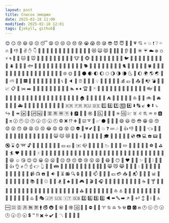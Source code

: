```yaml
---
layout: post
title: Список эмоджи
date: 2025-02-18 11:00
modified: 2025-02-18 12:01
tags: [jekyll, github]
---
```

:blush:  :smirk:  :kissing_closed_eyes:  :satisfied:  :stuck_out_tongue_winking_eye:  :kissing:  :sleeping:  :anguished:  :confused:  :unamused:  :disappointed_relieved:  :disappointed:  :cold_sweat:  :sob:  :scream:  :angry:  :sleepy:  :sunglasses:  :smiling_imp:  :innocent:  :blue_heart:  :green_heart:  :heartpulse:  :cupid:  :star:  :boom:  :exclamation:  :grey_question:  :sweat_drops:  :fire:  :shit:  :-1:  :punch:  :v:  :raised_hand:  :point_down:  :raised_hands:  :clap:  :fu:  :running:  :two_men_holding_hands:  :dancers:  :information_desk_person:  :couplekiss:  :haircut:  :girl:  :baby:  :construction_worker:  :princess:  :heart_eyes_cat:  :scream_cat:  :pouting_cat:  :see_no_evil:  :guardsman:  :lips:  :ear:  :tongue:  :busts_in_silhouette:  :sunny:  :umbrella:  :cloud:  :snowflake:  :snowman:  :zap:  :cyclone:  :foggy:  :ocean:  :cat:  :dog:  :mouse:  :hamster:  :rabbit:  :wolf:  :frog:  :tiger:  :koala:  :bear:  :pig:  :pig_nose:  :cow:  :boar:  :monkey_face:  :monkey:  :horse:  :racehorse:  :camel:  :sheep:  :elephant:  :panda_face:  :snake:  :bird:  :baby_chick:  :hatched_chick:  :hatching_chick:  :chicken:  :penguin:  :turtle:  :bug:  :honeybee:  :ant:  :beetle:  :snail:  :octopus:  :tropical_fish:  :fish:  :whale:  :whale2:  :dolphin:  :cow2:  :ram:  :rat:  :water_buffalo:  :tiger2:  :rabbit2:  :dragon:  :goat:  :rooster:  :dog2:  :pig2:  :mouse2:  :ox:  :dragon_face:  :blowfish:  :crocodile:  :dromedary_camel:  :leopard:  :cat2:  :poodle:  :paw_prints:  :bouquet:  :cherry_blossom:  :tulip:  :four_leaf_clover:  :rose:  :sunflower:  :hibiscus:  :maple_leaf:  :leaves:  :fallen_leaf:  :herb:  :mushroom:  :cactus:  :palm_tree:  :evergreen_tree:  :deciduous_tree:  :chestnut:  :seedling:  :blossom:  :ear_of_rice:  :shell:  :globe_with_meridians:  :sun_with_face:  :full_moon_with_face:  :new_moon_with_face:  :new_moon:  :waxing_crescent_moon:  :first_quarter_moon:  :waxing_gibbous_moon:  :full_moon:  :waning_gibbous_moon:  :last_quarter_moon:  :waning_crescent_moon:  :last_quarter_moon_with_face:  :first_quarter_moon_with_face:  :moon:  :earth_africa:  :earth_americas:  :earth_asia:  :volcano:  :milky_way:  :partly_sunny:  :bamboo:  :school_satchel:  :fireworks:  :rice_scene:  :santa:  :bell:  :tada:  :crystal_ball:  :floppy_disk:  :movie_camera:  :iphone:  :telephone_receiver:  :minidisc:  :speaker:  :mega:  :alarm_clock:  :satellite:  :mag_right:  :lock_with_ink_pen:  :bulb:  :low_brightness:  :calling:  :postbox:  :shower:  :nut_and_bolt:  :moneybag:  :pound:  :money_with_wings:  :outbox_tray:  :postal_horn:  :mailbox_with_no_mail:  :bomb:  :pill:  :page_with_curl:  :chart_with_upwards_trend:  :clipboard:  :card_index:  :scissors:  :black_nib:  :triangular_ruler:  :blue_book:  :notebook_with_decorative_cover:  :bookmark:  :telescope:  :basketball:  :tennis:  :bowling:  :bicyclist:  :swimmer:  :spades:  :diamonds:  :trophy:  :violin:  :black_joker:  :dart:  :memo:  :art:  :trumpet:  :shoe:  :lipstick:  :tshirt:  :dress:  :kimono:  :tophat:  :mans_shoe:  :handbag:  :eyeglasses:  :tea:  :beer:  :tropical_drink:  :pizza:  :poultry_leg:  :curry:  :sushi:  :rice_cracker:  :stew:  :egg:  :custard:  :shaved_ice:  :cookie:  :lollipop:  :green_apple:  :cherries:  :strawberry:  :banana:  :sweet_potato:  :corn:  :house:  :office:  :bank:  :hotel:  :department_store:  :city_sunset:  :tent:  :japan:  :sunrise:  :bridge_at_night:  :ferris_wheel:  :ship:  :sailboat:  :rocket:  :steam_locomotive:  :bike:  :mountain_cableway:  :oncoming_automobile:  :taxi:  :bus:  :police_car:  :ambulance:  :train:  :bullettrain_front:  :monorail:  :ticket:  :traffic_light:  :beginner:  :busstop:  :checkered_flag:  :moyai:  :round_pushpin:  :kr:  :fr:  :ru:  :de:  :one:  :four:  :seven:  :keycap_ten:  :hash:  :arrow_down:  :capital_abcd:  :arrow_lower_left:  :arrow_up:  :arrow_double_down:  :arrow_heading_down:  :arrow_right_hook:  :arrow_up_small:  :rewind:  :ok:  :repeat_one:  :up:  :ng:  :signal_strength:  :u55b6:  :u6709:  :u7533:  :sa:  :womens:  :parking:  :baggage_claim:  :potable_water:  :congratulations:  :left_luggage:  :cl:  :no_entry_sign:  :do_not_litter:  :no_pedestrians:  :eight_spoked_asterisk:  :vs:  :chart:  :taurus:  :leo:  :scorpius:  :aquarius:  :six_pointed_star:  :b:  :diamond_shape_with_a_dot_inside:  :on:  :clock130:  :clock11:  :clock1230:  :clock3:  :clock430:  :clock6:  :clock730:  :clock9:  :copyright:  :x:  :interrobang:  :heavy_plus_sign:  :white_flower:  :ballot_box_with_check:  :curly_loop:  :trident:  :white_check_mark:  :black_circle:  :large_blue_circle:  :small_blue_diamond:  :small_red_triangle_down:  :smile:  :smiley:  :heart_eyes:  :flushed:  :grin:  :stuck_out_tongue_closed_eyes:  :kissing_smiling_eyes:  :worried:  :open_mouth:  :hushed:  :sweat_smile:  :weary:  :confounded:  :persevere:  :joy:  :rage:  :yum:  :dizzy_face:  :neutral_face:  :alien:  :purple_heart:  :broken_heart:  :two_hearts:  :sparkling_heart:  :star2:  :collision:  :question:  :zzz:  :notes:  :hankey:  :+1:  :thumbsdown:  :facepunch:  :wave:  :open_hands:  :point_left:  :pray:  :muscle:  :walking:  :couple:  :two_women_holding_hands:  :ok_woman:  :raising_hand:  :couple_with_heart:  :nail_care:  :woman:  :older_woman:  :man_with_gua_pi_mao:  :cop:  :smiley_cat:  :kissing_cat:  :crying_cat_face:  :japanese_ogre:  :hear_no_evil:  :skull:  :kiss:  :eyes:  :love_letter:  :speech_balloon:  :gift_heart:  :mortar_board:  :sparkler:  :jack_o_lantern:  :christmas_tree:  :no_bell:  :confetti_ball:  :cd:  :camera:  :computer:  :phone:  :pager:  :vhs:  :mute:  :hourglass:  :watch:  :loop:  :unlock:  :closed_lock_with_key:  :flashlight:  :electric_plug:  :email:  :bath:  :toilet:  :hammer:  :yen:  :euro:  :e-mail:  :envelope:  :mailbox_closed:  :door:  :gun:  :syringe:  :bookmark_tabs:  :chart_with_downwards_trend:  :calendar:  :file_folder:  :pushpin:  :pencil2:  :closed_book:  :orange_book:  :ledger:  :name_badge:  :newspaper:  :soccer:  :8ball:  :golf:  :horse_racing:  :surfer:  :hearts:  :gem:  :musical_score:  :space_invader:  :flower_playing_cards:  :mahjong:  :pencil:  :microphone:  :saxophone:  :sandal:  :boot:  :necktie:  :running_shirt_with_sash:  :bikini:  :crown:  :closed_umbrella:  :pouch:  :fishing_pole_and_fish:  :sake:  :beers:  :wine_glass:  :hamburger:  :meat_on_bone:  :fried_shrimp:  :fish_cake:  :rice:  :oden:  :bread:  :icecream:  :birthday:  :chocolate_bar:  :honey_pot:  :tangerine:  :grapes:  :peach:  :pear:  :eggplant:  :laughing:  :relaxed:  :kissing_heart:  :relieved:  :wink:  :grinning:  :stuck_out_tongue:  :frowning:  :grimacing:  :expressionless:  :sweat:  :pensive:  :fearful:  :cry:  :astonished:  :tired_face:  :triumph:  :mask:  :imp:  :no_mouth:  :yellow_heart:  :heart:  :heartbeat:  :revolving_hearts:  :sparkles:  :dizzy:  :anger:  :grey_exclamation:  :dash:  :musical_note:  :poop:  :thumbsup:  :ok_hand:  :fist:  :hand:  :point_up:  :point_right:  :point_up_2:  :metal:  :runner:  :family:  :dancer:  :no_good:  :bride_with_veil:  :bow:  :massage:  :boy:  :man:  :older_man:  :man_with_turban:  :angel:  :smile_cat:  :smirk_cat:  :joy_cat:  :japanese_goblin:  :speak_no_evil:  :feet:  :droplet:  :nose:  :bust_in_silhouette:  :thought_balloon:  :dolls:  :flags:  :wind_chime:  :ghost:  :gift:  :tanabata_tree:  :balloon:  :dvd:  :video_camera:  :tv:  :telephone:  :fax:  :sound:  :loudspeaker:  :hourglass_flowing_sand:  :radio:  :mag:  :lock:  :key:  :high_brightness:  :battery:  :mailbox:  :bathtub:  :wrench:  :seat:  :dollar:  :credit_card:  :inbox_tray:  :incoming_envelope:  :mailbox_with_mail:  :smoking:  :hocho:  :page_facing_up:  :bar_chart:  :scroll:  :date:  :open_file_folder:  :paperclip:  :straight_ruler:  :green_book:  :notebook:  :books:  :microscope:  :football:  :baseball:  :rugby_football:  :mountain_bicyclist:  :snowboarder:  :ski:  :clubs:  :ring:  :musical_keyboard:  :video_game:  :game_die:  :clapper:  :book:  :headphones:  :guitar:  :high_heel:  :shirt:  :womans_clothes:  :jeans:  :ribbon:  :womans_hat:  :briefcase:  :purse:  :coffee:  :baby_bottle:  :cocktail:  :fork_and_knife:  :fries:  :spaghetti:  :bento:  :rice_ball:  :ramen:  :dango:  :doughnut:  :ice_cream:  :cake:  :candy:  :apple:  :lemon:  :watermelon:  :melon:  :pineapple:  :tomato:  :school:  :hospital:  :love_hotel:  :church:  :city_sunrise:  :european_castle:  :tokyo_tower:  :sunrise_over_mountains:  :statue_of_liberty:  :rainbow:  :roller_coaster:  :boat:  :anchor:  :helicopter:  :mountain_railway:  :suspension_railway:  :blue_car:  :red_car:  :articulated_lorry:  :rotating_light:  :fire_engine:  :truck:  :train2:  :light_rail:  :trolleybus:  :vertical_traffic_light:  :construction:  :slot_machine:  :hotsprings:  :izakaya_lantern:  :performing_arts:  :jp:  :us:  :it:  :uk:  :three:  :six:  :nine:  :zero:  :arrow_backward:  :arrow_left:  :abc:  :arrow_right:  :arrow_upper_right:  :arrow_down_small:  :leftwards_arrow_with_hook:  :arrow_up_down:  :arrows_counterclockwise:  :information_source:  :repeat:  :top:  :free:  :koko:  :u5408:  :u6708:  :u7121:  :u7981:  :mens:  :no_smoking:  :metro:  :wc:  :secret:  :passport_control:  :ideograph_advantage:  :id:  :no_mobile_phones:  :no_bicycles:  :no_entry:  :heart_decoration:  :mobile_phone_off:  :aries:  :cancer:  :libra:  :capricorn:  :ophiuchus:  :a:  :o2:  :end:  :clock1:  :clock1030:  :clock12:  :clock230:  :clock4:  :clock530:  :clock7:  :clock830:  :heavy_dollar_sign:  :tm:  :bangbang:  :heavy_multiplication_x:  :heavy_division_sign:  :heavy_check_mark:  :link:  :part_alternation_mark:  :white_square_button:  :red_circle:  :large_orange_diamond:  :small_red_triangle:
